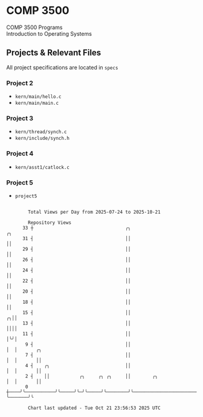 # COMP 3500
COMP 3500 Programs  
Introduction to Operating Systems  
## Projects & Relevant Files
All project specifications are located in `specs`
### Project 2
- `kern/main/hello.c`
- `kern/main/main.c`
### Project 3
- `kern/thread/synch.c`
- `kern/include/synch.h`
### Project 4
- `kern/asst1/catlock.c`
### Project 5
- `project5`

```

        Total Views per Day from 2025-07-24 to 2025-10-21

        Repository Views
      33 ┼                                  ╭╮                                          ╭╮
      31 ┤                                  ││                                          ││
      29 ┤                                  ││                                          ││
      26 ┤                                  ││                                          ││
      24 ┤                                  ││                                          ││
      22 ┤                                  ││                                          ││
      20 ┤                                  ││                                          ││
      18 ┤                                  ││                                          ││
      15 ┤                                  ││                                        ╭╮││
      13 ┤                                  ││                                        ││││
      11 ┤                                  ││                                        │╰╯│
       9 ┤                                  ││                                        │  │       ╭╮
       7 ┤                                  ││                                        │  │       ││
       4 ┤    ╭╮                            ││                                        │  │       ││
       2 ┤    ││           ╭╮     ╭╮ ╭╮     ││        ╭╮                              │  │       ││
       0 ┼────╯╰───────────╯╰─────╯╰─╯╰─────╯╰────────╯╰──────────────────────────────╯  ╰───────╯╰

        Chart last updated - Tue Oct 21 23:56:53 2025 UTC
        
```
